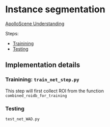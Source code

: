 # Instance segmentation 


[ApolloScene Understanding](http://apolloscape.auto/scene.html) 

Steps:

* [Trainining](#trainining)
* [Testing](#testing)


## Implementation details

### Trainining:  `train_net_step.py`
This step will first collect ROI from the function 
`combined_roidb_for_training`



### Testing
`test_net_WAD.py`
